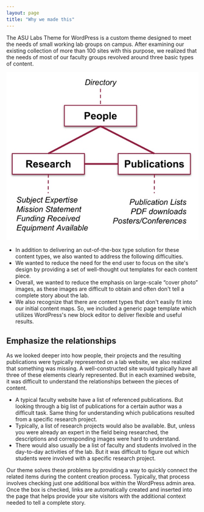 ```yaml
---
layout: page
title: "Why we made this"
---
```


The ASU Labs Theme for WordPress is a custom theme designed to meet the needs of small working lab groups on campus. After examining our existing collection of more than 100 sites with this purpose, we realized that the needs of most of our faculty groups revolved around three basic types of content.

![Illustration of relationship between research projects, the people involved with the lab, and the publications stemming from the lab itself. Each main element within the illustration is represented by a box. The boxes are connected with lines to form a triangle.](/../assets/img/content-relationships.jpg)

- In addition to delivering an out-of-the-box type solution for these content types, we also wanted to address the following difficulties.
- We wanted to reduce the need for the end user to focus on the site's design by providing a set of well-thought out templates for each content piece.
- Overall, we wanted to reduce the emphasis on large-scale “cover photo” images, as these images are difficult to obtain and often don't tell a complete story about the lab.
- We also recognize that there are content types that don't easily fit into our initial content maps. So, we included a generic page template which utilizes WordPress's new block editor to deliver flexible and useful results.

## Emphasize the relationships ##

As we looked deeper into how people, their projects and the resulting publications were typically represented on a lab website, we also realized that something was missing. A well-constructed site would typically have all three of these elements clearly represented. But in each examined website, it was difficult to understand the relationships between the pieces of content.

- A typical faculty website have a list of referenced publications. But looking through a big list of publications for a certain author was a difficult task. Same thing for understanding which publications resulted from a specific research project.
- Typically, a list of research projects would also be available. But, unless you were already an expert in the field being researched, the descriptions and corresponding images were hard to understand.
- There would also usually be a list of faculty and students involved in the day-to-day activities of the lab. But it was difficult to figure out which students were involved with a specific research project.

Our theme solves these problems by providing a way to quickly connect the related items during the content creation process. Typically, that process involves checking just one additional box within the WordPress admin area. Once the box is checked, links are automatically created and inserted into the page that helps provide your site visitors with the additional context needed to tell a complete story.
